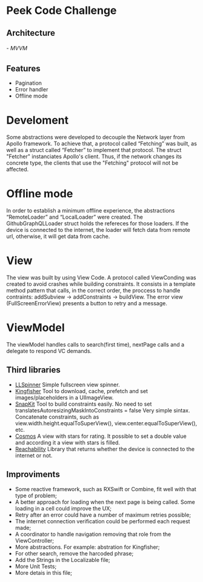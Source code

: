 # Peek Code Challenge
## Architecture
###### - MVVM

## Features
- Pagination
- Error handler
- Offline mode

# Develoment

Some abstractions were developed to decouple the Network layer from Apollo framework. To achieve that, a protocol called “Fetching” was built, as well as a struct called “Fetcher” to implement that protocol. The struct "Fetcher" instanciates Apollo's client. Thus, if the network changes its concrete type, the clients that use the "Fetching" protocol will not be affected.

# Offline mode
In order to establish a minimum offline experience, the abstractions “RemoteLoader” and “LocalLoader” were created. The GithubGraphQLLoader struct holds the refereces for those loaders. If the device is connected to the internet, the loader will fetch data from remote url, otherwise, it will get data from cache.

# View
The view was built by using View Code. A protocol called ViewConding was created to avoid crashes while building constraints. It consists in a template method pattern that calls, in the correct order, the proccess to handle contraints: addSubview -> addConstraints -> buildView.
The error view (FullScreenErrorView) presents a button to retry and a message.

# ViewModel
The viewModel handles calls to search(first time), nextPage calls and a delegate to respond VC demands.

## Third libraries
-  [LLSpinner](https://github.com/alephao/LLSpinner)
Simple fullscreen view spinner.
- [Kingfisher](https://github.com/onevcat/Kingfisher)
Tool to download, cache, prefetch and set images/placeholders in a UIImageView.
- [SnapKit](https://github.com/SnapKit/SnapKit)
Tool to build constraints easily.
No need to set translatesAutoresizingMaskIntoConstraints = false
Very simple sintax. Concatenate constraints, such as view.width.height.equalToSuperView(), view.center.equalToSuperView(), etc.
- [Cosmos](https://github.com/evgenyneu/Cosmos)
A view with stars for rating. It possible to set a double value and according it a view with stars is filled.
- [Reachability](https://github.com/ashleymills/Reachability.swift)
Library that returns whether the device is connected to the internet or not.

## Improviments
- Some reactive framework, such as RXSwift or Combine, fit well with that type of problem;
- A better approach for loading when the next page is being called. Some loading in a cell could improve the UX;
- Retry after an error could have a number of maximum retries possible;
- The internet connection verification could be performed each request made;
- A coordinator to handle navigation removing that role from the ViewController;
- More abstractions. For example: abstration for Kingfisher;
- For other search, remove the harcoded phrase;
- Add the Strings in the Localizable file;
- More Unit Tests;
- More detais in this file;
